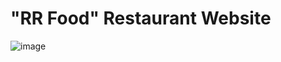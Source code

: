 # "RR Food" Restaurant Website
![image](https://github.com/user-attachments/assets/9bf913c9-c911-4109-a36f-26366098317e)

